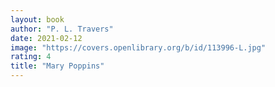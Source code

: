 ```yaml
---
layout: book
author: "P. L. Travers"
date: 2021-02-12
image: "https://covers.openlibrary.org/b/id/113996-L.jpg"
rating: 4
title: "Mary Poppins"
---
```


<!--more-->
